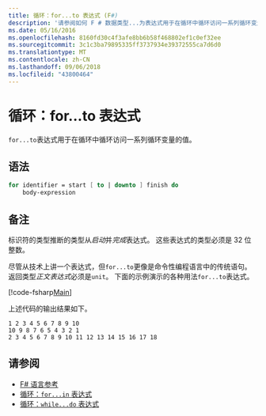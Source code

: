 ```yaml
---
title: 循环：for...to 表达式 (F#)
description: '请参阅如何 F # 数据类型...为表达式用于在循环中循环访问一系列循环变量的值。'
ms.date: 05/16/2016
ms.openlocfilehash: 8160fd30c4f3afe8bb6b58f468802ef1c0ef32ee
ms.sourcegitcommit: 3c1c3ba79895335ff3737934e39372555ca7d6d0
ms.translationtype: MT
ms.contentlocale: zh-CN
ms.lasthandoff: 09/06/2018
ms.locfileid: "43800464"
---
```

# <a name="loops-forto-expression"></a>循环：for...to 表达式

`for...to`表达式用于在循环中循环访问一系列循环变量的值。

## <a name="syntax"></a>语法

```fsharp
for identifier = start [ to | downto ] finish do
    body-expression
```

## <a name="remarks"></a>备注

标识符的类型推断的类型从*启动*并*完成*表达式。 这些表达式的类型必须是 32 位整数。

尽管从技术上讲一个表达式，但`for...to`更像是命令性编程语言中的传统语句。 返回类型*正文表达式*必须是`unit`。 下面的示例演示的各种用法`for...to`表达式。

[!code-fsharp[Main](../../../samples/snippets/fsharp/lang-ref-2/snippet5101.fs)]

上述代码的输出结果如下。

```
1 2 3 4 5 6 7 8 9 10
10 9 8 7 6 5 4 3 2 1
2 3 4 5 6 7 8 9 10 11 12 13 14 15 16 17 18
```

## <a name="see-also"></a>请参阅

- [F# 语言参考](index.md)
- [循环：`for...in` 表达式](loops-for-in-expression.md)
- [循环：`while...do` 表达式](loops-while-do-expression.md)
